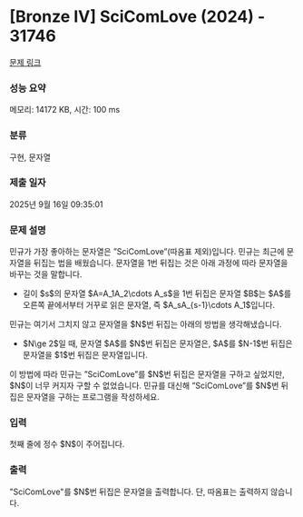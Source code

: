 # [Bronze IV] SciComLove (2024) - 31746 

[문제 링크](https://www.acmicpc.net/problem/31746) 

### 성능 요약

메모리: 14172 KB, 시간: 100 ms

### 분류

구현, 문자열

### 제출 일자

2025년 9월 16일 09:35:01

### 문제 설명

<p>민규가 가장 좋아하는 문자열은 ”SciComLove”(따옴표 제외)입니다. 민규는 최근에 문자열을 뒤집는 법을 배웠습니다. 문자열을 1번 뒤집는 것은 아래 과정에 따라 문자열을 바꾸는 것을 말합니다.</p>

<ul>
	<li>길이 $s$의 문자열 $A=A_1A_2\cdots A_s$을 1번 뒤집은 문자열 $B$는 $A$를 오른쪽 끝에서부터 거꾸로 읽은 문자열, 즉 $A_sA_{s-1}\cdots A_1$입니다.</li>
</ul>

<p>민규는 여기서 그치지 않고 문자열을 $N$번 뒤집는 아래의 방법을 생각해냈습니다.</p>

<ul>
	<li>$N\ge 2$일 때, 문자열 $A$를 $N$번 뒤집은 문자열은, $A$를 $N-1$번 뒤집은 문자열을 $1$번 뒤집은 문자열입니다.</li>
</ul>

<p>이 방법에 따라 민규는 ”SciComLove”를 $N$번 뒤집은 문자열을 구하고 싶었지만, $N$이 너무 커지자 구할 수 없었습니다. 민규를 대신해 ”SciComLove”를 $N$번 뒤집은 문자열을 구하는 프로그램을 작성하세요.</p>

### 입력 

 <p>첫째 줄에 정수 $N$이 주어집니다.</p>

### 출력 

 <p>"SciComLove"를 $N$번 뒤집은 문자열을 출력합니다. 단, 따옴표는 출력하지 않습니다.</p>

